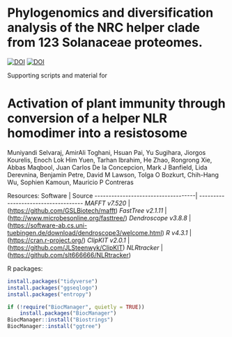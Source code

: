 # Phylogenomics and diversification analysis of the NRC helper clade from 123 Solanaceae proteomes.

[![DOI](https://zenodo.org/badge/DOI/10.5281/zenodo.13362063.svg)](https://doi.org/10.5281/zenodo.13362063)
[![DOI](https://img.shields.io/badge/bioRxiv-doi.org/10.1101/2023.12.17.572070-BE2634.svg)](https://doi.org/10.1126/science.adg5261)

Supporting scripts and material for
# Activation of plant immunity through conversion of a helper NLR homodimer into a resistosome
Muniyandi Selvaraj, AmirAli Toghani, Hsuan Pai, Yu Sugihara, Jiorgos Kourelis, Enoch Lok Him Yuen, Tarhan Ibrahim, He Zhao, Rongrong Xie, Abbas Maqbool, Juan Carlos De la Concepcion, Mark J Banfield, Lida Derevnina, Benjamin Petre, David M Lawson, Tolga O Bozkurt, Chih-Hang Wu, Sophien Kamoun, Mauricio P Contreras


Resources:
Software                            | Source
------------------------------------| ------------------------------------
*MAFFT v7.520*                      | (https://github.com/GSLBiotech/mafft)
*FastTree v2.1.11*                  | (http://www.microbesonline.org/fasttree/)
*Dendroscope v3.8.8*                | (https://software-ab.cs.uni-tuebingen.de/download/dendroscope3/welcome.html)
*R v4.3.1*                          | (https://cran.r-project.org/)
*ClipKIT v2.0.1*                    | (https://github.com/JLSteenwyk/ClipKIT)
*NLRtracker*                        | (https://github.com/slt666666/NLRtracker)

R packages:
```R
install.packages("tidyverse")
install.packages("ggseqlogo")
install.packages("entropy")

if (!require("BiocManager", quietly = TRUE))
    install.packages("BiocManager")
BiocManager::install("Biostrings")
BiocManager::install("ggtree")
```
